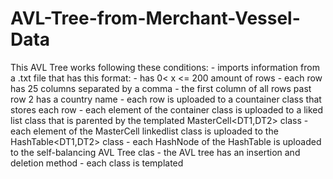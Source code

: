 # AVL-Tree-from-Merchant-Vessel-Data
This AVL Tree works following these conditions: - imports information from a .txt file that has this format:        - has 0&lt; x &lt;= 200 amount of rows        - each row has 25 columns separated by a comma        - the first column of all rows past row 2 has a country name - each row is uploaded to a countainer class that stores each row - each element of the container class is uploaded to a liked list class that is parented by the templated MasterCell&lt;DT1,DT2> class - each element of the MasterCell linkedlist class is uploaded to the HashTable&lt;DT1,DT2> class - each HashNode of the HashTable is uploaded to the self-balancing AVL Tree clas - the AVL tree has an insertion and deletion method - each class is templated
